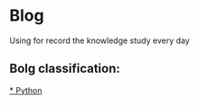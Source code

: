 # Blog
Using for record the knowledge study every day

## Bolg classification:
[* Python](https://github.com/xiaohai0520/Blog/projects/1)

